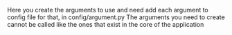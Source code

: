 Here you create the arguments to use and need add each argument to config file for that, in config/argument.py
The arguments you need to create cannot be called like the ones that exist in the core of the application